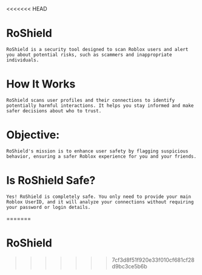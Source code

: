 <<<<<<< HEAD
# RoShield
    RoShield is a security tool designed to scan Roblox users and alert you about potential risks, such as scammers and inappropriate individuals.

# How It Works
    RoShield scans user profiles and their connections to identify potentially harmful interactions. It helps you stay informed and make safer decisions about who to trust.

# Objective:
    RoShield's mission is to enhance user safety by flagging suspicious behavior, ensuring a safer Roblox experience for you and your friends.

# Is RoShield Safe?
    Yes! RoShield is completely safe. You only need to provide your main Roblox UserID, and it will analyze your connections without requiring your password or login details.
=======
# RoShield
>>>>>>> 7cf3d8f51f920e33f010cf681cf28d9bc3ce5b6b
